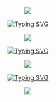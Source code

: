 <p align="center"><img src="https://64.media.tumblr.com/33aa78f0d307fe297be923cf431448c7/5714ade6b071fc1d-36/s1280x1920/2a3a7fb937650195a8bb751acf6cc01dbec12d97.gif"</p>
<p align="center"> <a href="https://git.io/typing-svg"><img src="https://readme-typing-svg.herokuapp.com?font=Michroma&duration=1400&pause=600&color=00D3FF&center=true&vCenter=true&width=435&height=25&lines=my+name+is+danyal;%E6%88%91%E7%9A%84%E5%90%8D%E5%AD%97%E5%8F%AB%E4%B8%B9%E5%B0%BC%E5%B0%94;me+llamo+danyal;%D8%A7%D8%B3%D9%85%D9%8A+%D8%AF%D8%A7%D9%86%D9%8A%D8%A7%D9%84+;%E0%A4%AE%E0%A5%87%E0%A4%B0%E0%A4%BE+%E0%A4%A8%E0%A4%BE%E0%A4%AE+%E0%A4%A6%E0%A4%A8%E0%A5%8D%E0%A4%AF%E0%A4%BE%E0%A4%B2+%E0%A4%B9%E0%A5%88;%E0%A6%86%E0%A6%AE%E0%A6%BE%E0%A6%B0+%E0%A6%A8%E0%A6%BE%E0%A6%AE+%E0%A6%A6%E0%A6%BE%E0%A6%A8%E0%A6%BF%E0%A6%AF%E0%A6%BC%E0%A6%BE%E0%A6%B2;meu+nome+%C3%A9+danyal;%D0%BC%D0%B5%D0%BD%D1%8F+%D0%B7%D0%BE%D0%B2%D1%83%D1%82+%D0%B4%D0%B0%D0%BD%D0%B8%D0%B0%D0%BB;%E7%A7%81%E3%81%AE%E5%90%8D%E5%89%8D%E3%81%AF%E3%83%80%E3%83%8B%E3%83%A3%E3%83%AB%E3%81%A7%E3%81%99;mein+name+ist+danyal" alt="Typing SVG" /></a> </p>
<p align="center"><img src="https://64.media.tumblr.com/4f6fe1d82f33f11db1960362f8a20de7/f772dbb4ccc0da38-8e/s1280x1920/4c6d7aa31212155ba81557dbf593f4845b4901cd.gif"</p>
<p align="center"> <a href="https://git.io/typing-svg"><img src="https://readme-typing-svg.herokuapp.com?font=Michroma&duration=1400&pause=600&color=0BACFF&center=true&vCenter=true&width=435&height=25&lines=i+am+20+years+old;%E6%88%91%E4%BA%8C%E5%8D%81%E5%B2%81%E4%BA%86;tengo+20+a%C3%B1os;%D8%A3%D9%86%D8%A7+%D9%81%D9%8A+%D8%A7%D9%84%D8%B9%D8%B4%D8%B1%D9%8A%D9%86+%D9%85%D9%86+%D8%B9%D9%85%D8%B1%D9%8A;%E0%A4%AE%E0%A5%88%E0%A4%82+%E0%A4%AC%E0%A5%80%E0%A4%B8+%E0%A4%B8%E0%A4%BE%E0%A4%B2+%E0%A4%95%E0%A4%BE+%E0%A4%B9%E0%A5%82%E0%A4%81;%E0%A6%86%E0%A6%AE%E0%A6%BF+%E0%A6%AC%E0%A6%BF%E0%A6%B6+%E0%A6%AC%E0%A6%9B%E0%A6%B0+%E0%A6%AC%E0%A6%AF%E0%A6%BC%E0%A6%B8%E0%A7%80;tenho+20+anos;%D0%BC%D0%BD%D0%B5+%D0%B4%D0%B2%D0%B0%D0%B4%D1%86%D0%B0%D1%82%D1%8C+%D0%BB%D0%B5%D1%82;%E7%A7%81%E3%81%AF20%E6%AD%B3%E3%81%A7%E3%81%99;ich+bin+20+jahre+alt" alt="Typing SVG" /></a> </p>
<p align="center"><img src="https://64.media.tumblr.com/33aa78f0d307fe297be923cf431448c7/5714ade6b071fc1d-36/s1280x1920/2a3a7fb937650195a8bb751acf6cc01dbec12d97.gif"</p>
<p align="center"> <a href="https://git.io/typing-svg"><img src="https://readme-typing-svg.herokuapp.com?font=Michroma&duration=1400&pause=600&color=097BFF&center=true&vCenter=true&width=435&height=25&lines=i'm+from+new+york;%E6%88%91%E6%9D%A5%E8%87%AA%E7%BA%BD%E7%BA%A6;soy+de+nueva+york;%D8%A3%D9%86%D8%A7+%D9%85%D9%86+%D9%86%D9%8A%D9%88%D9%8A%D9%88%D8%B1%D9%83;%E0%A4%AE%E0%A5%88%E0%A4%82+%E0%A4%A8%E0%A5%8D%E0%A4%AF%E0%A5%82+%E0%A4%AF%E0%A5%89%E0%A4%B0%E0%A5%8D%E0%A4%95+%E0%A4%B8%E0%A5%87+%E0%A4%B9%E0%A5%82%E0%A4%81;%E0%A6%86%E0%A6%AE%E0%A6%BF+%E0%A6%A8%E0%A6%BF%E0%A6%89+%E0%A6%87%E0%A6%AF%E0%A6%BC%E0%A6%B0%E0%A7%8D%E0%A6%95+%E0%A6%A5%E0%A7%87%E0%A6%95%E0%A7%87;eu+sou+de+nova+york;%D1%8F+%D0%B8%D0%B7+%D0%BD%D1%8C%D1%8E-%D0%B9%D0%BE%D1%80%D0%BA%D0%B0;%E3%83%8B%E3%83%A5%E3%83%BC%E3%83%A8%E3%83%BC%E3%82%AF%E3%81%8B%E3%82%89%E6%9D%A5%E3%81%BE%E3%81%97%E3%81%9F;ich+komme+aus+new+york" alt="Typing SVG" /></a> </p>
<p align="center"><img src="https://64.media.tumblr.com/4f6fe1d82f33f11db1960362f8a20de7/f772dbb4ccc0da38-8e/s1280x1920/4c6d7aa31212155ba81557dbf593f4845b4901cd.gif"</p>
